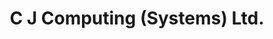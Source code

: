 ---
title: "C J Computing (Systems) Ltd."
url: /bristol/c-j-computing-systems-ltd/
shop: Computer
---